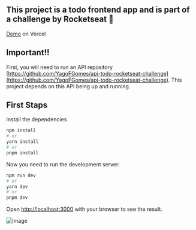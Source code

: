 ## This project is a todo frontend app and is part of a challenge by Rocketseat 🚀
[Demo](https://1-desafio-todo-front.vercel.app/) on Vercel

## Important!!
First, you will need to run an API repository [https://github.com/YagoFGomes/api-todo-rocketseat-challenge](https://github.com/YagoFGomes/api-todo-rocketseat-challenge). 
This project depends on this API being up and running.


## First Staps

Install the dependencies

```bash
npm install
# or
yarn install
# or
pnpm install
```

Now you need to run the development server:

```bash
npm run dev
# or
yarn dev
# or
pnpm dev
```

Open [http://localhost:3000](http://localhost:3000) with your browser to see the result.

![image](https://github.com/YagoFGomes/frontend-todo-rocketseat-challenge/assets/34385672/ab1ddfc3-f8f5-431e-8da5-686ed81f756a)
